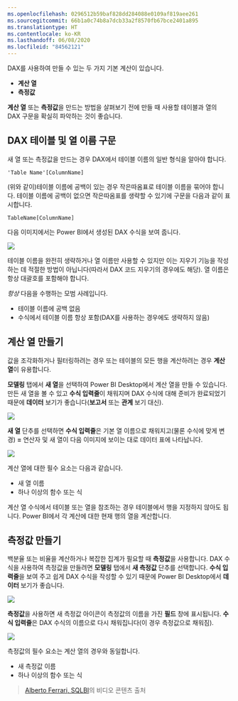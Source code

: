 ```yaml
---
ms.openlocfilehash: 0296512b59baf828dd284088e0109af819aee261
ms.sourcegitcommit: 66b1a0c74b8a7dcb33a2f8570fb67bce2401a895
ms.translationtype: HT
ms.contentlocale: ko-KR
ms.lasthandoff: 06/08/2020
ms.locfileid: "84562121"
---
```

DAX를 사용하여 만들 수 있는 두 가지 기본 계산이 있습니다.

* **계산 열**
* **측정값**

**계산 열** 또는 **측정값**을 만드는 방법을 살펴보기 전에 만들 때 사용할 테이블과 열의 DAX 구문을 확실히 파악하는 것이 좋습니다.

## <a name="dax-table-and-column-name-syntax"></a>DAX 테이블 및 열 이름 구문
새 열 또는 측정값을 만드는 경우 DAX에서 테이블 이름의 일반 형식을 알아야 합니다.

    'Table Name'[ColumnName]

(위와 같이)테이블 이름에 공백이 있는 경우 작은따옴표로 테이블 이름을 묶어야 합니다. 테이블 이름에 공백이 없으면 작은따옴표를 생략할 수 있기에 구문을 다음과 같이 표시합니다.

    TableName[ColumnName]

다음 이미지에서는 Power BI에서 생성된 DAX 수식을 보여 줍니다.

![](media/7-2-dax-calculation-types/dax-calc-types_1.png)

테이블 이름을 완전히 생략하거나 열 이름만 사용할 수 있지만 이는 지우기 기능을 작성하는 데 적절한 방법이 아닙니다(따라서 DAX 코드 지우기의 경우에도 해당). 열 이름은 항상 대괄호를 포함해야 합니다.

*항상* 다음을 수행하는 모범 사례입니다.

* 테이블 이름에 공백 없음
* 수식에서 테이블 이름 항상 포함(DAX를 사용하는 경우에도 생략하지 않음)

## <a name="creating-calculated-columns"></a>계산 열 만들기
값을 조각화하거나 필터링하려는 경우 또는 테이블의 모든 행을 계산하려는 경우 **계산 열**이 유용합니다.

**모델링** 탭에서 **새 열**을 선택하여 Power BI Desktop에서 계산 열을 만들 수 있습니다. 만든 새 열을 볼 수 있고 **수식 입력줄**이 채워지며 DAX 수식에 대해 준비가 완료되었기 때문에 **데이터** 보기가 좋습니다(**보고서** 또는 **관계** 보기 대신).

![](media/7-2-dax-calculation-types/dax-calc-types_2a.png)

**새 열** 단추를 선택하면 **수식 입력줄**은 기본 열 이름으로 채워지고(물론 수식에 맞게 변경) **=** 연산자 및 새 열이 다음 이미지에 보이는 대로 데이터 표에 나타납니다.

![](media/7-2-dax-calculation-types/dax-calc-types_3.png)

계산 열에 대한 필수 요소는 다음과 같습니다.

* 새 열 이름
* 하나 이상의 함수 또는 식

계산 열 수식에서 테이블 또는 열을 참조하는 경우 테이블에서 행을 지정하지 않아도 됩니다. Power BI에서 각 계산에 대한 현재 행의 열을 계산합니다.

## <a name="creating-measures"></a>측정값 만들기
백분율 또는 비율을 계산하거나 복잡한 집계가 필요할 때 **측정값**을 사용합니다. DAX 수식을 사용하여 측정값을 만들려면 **모델링** 탭에서 **새 측정값** 단추를 선택합니다. **수식 입력줄**을 보여 주고 쉽게 DAX 수식을 작성할 수 있기 때문에 Power BI Desktop에서 **데이터** 보기가 좋습니다.

![](media/7-2-dax-calculation-types/dax-calc-types_4.png)

**측정값**을 사용하면 새 측정값 아이콘이 측정값의 이름을 가진 **필드** 창에 표시됩니다. **수식 입력줄**은 DAX 수식의 이름으로 다시 채워집니다(이 경우 측정값으로 채워짐).

![](media/7-2-dax-calculation-types/dax-calc-types_5.png)

측정값의 필수 요소는 계산 열의 경우와 동일합니다.

* 새 측정값 이름
* 하나 이상의 함수 또는 식

> [Alberto Ferrari, SQLBI](https://www.sqlbi.com/learning-dax)의 비디오 콘텐츠 출처
> 
> 

